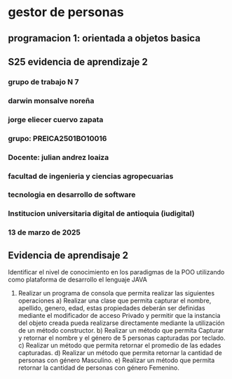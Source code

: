 # gestor de personas
 ## programacion 1: orientada a objetos basica
 ## S25 evidencia de aprendizaje 2 
 ### grupo  de trabajo N 7
 ### darwin monsalve noreña 
 ### jorge eliecer cuervo zapata 
 ### grupo: PREICA2501BO10016
 ### Docente: julian andrez loaiza 
 ### facultad de ingenieria y ciencias agropecuarias 
 ### tecnologia en desarrollo de software 
 ### Institucion universitaria digital de antioquia (iudigital) 
 ### 13 de marzo de 2025
 ## Evidencia de aprendisaje 2
 
 <p>Identificar el nivel de conocimiento en los paradigmas de la POO utilizando como plataforma de desarrollo el lenguaje JAVA

1) Realizar un programa de consola que permita realizar las siguientes operaciones
a) Realizar una clase que permita capturar el nombre, apellido, genero, edad, estas propiedades deberán ser definidas mediante el modificador de acceso Privado y permitir que la instancia del objeto creada pueda realizarse directamente mediante la utilización de un método constructor.
b) Realizar un método que permita Capturar y retornar el nombre y el género de 5 personas capturadas por teclado.
c) Realizar un método que permita retornar el promedio de las edades capturadas.
d) Realizar un método que permita retornar la cantidad de personas con género Masculino.
e) Realizar un método que permita retornar la cantidad de personas con género Femenino.</p> 
